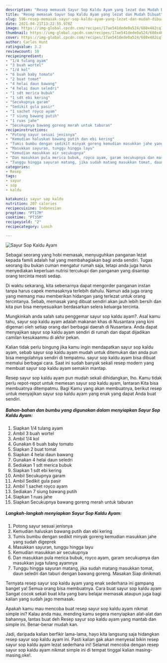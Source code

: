 ```yaml
---
description: "Resep memasak Sayur Sop Kaldu Ayam yang lezat dan Mudah Dibuat"
title: "Resep memasak Sayur Sop Kaldu Ayam yang lezat dan Mudah Dibuat"
slug: 596-resep-memasak-sayur-sop-kaldu-ayam-yang-lezat-dan-mudah-dibuat
date: 2021-04-21T13:22:55.978Z
image: https://img-global.cpcdn.com/recipes/17ae541dede0a524/680x482cq70/sayur-sop-kaldu-ayam-foto-resep-utama.jpg
thumbnail: https://img-global.cpcdn.com/recipes/17ae541dede0a524/680x482cq70/sayur-sop-kaldu-ayam-foto-resep-utama.jpg
cover: https://img-global.cpcdn.com/recipes/17ae541dede0a524/680x482cq70/sayur-sop-kaldu-ayam-foto-resep-utama.jpg
author: Carlos Hunt
ratingvalue: 3.2
reviewcount: 10
recipeingredient:
- "1/4 tulang ayam"
- "3 buah wortel"
- "1/4 kol"
- "6 buah baby tomato"
- "2 buat tomat"
- "4 helai daun bawang"
- "4 helai daun seledri"
- "1 sdt merica bubuk"
- "1 sdt ebi kering"
- "Secukupnya garam"
- "Sedikit gula pasir"
- "1 sachet royco ayam"
- "7 siung bawang putih"
- "1 ruas jahe"
- "Secukupnya bawang goreng merah untuk taburan"
recipeinstructions:
- "Potong sayur sesuai jenisnya"
- "Kemudian haluskan bawang putih dan ebi kering"
- "Tumis bumbu dengan sedikit minyak goreng kemudian masukkan jahe yang sudah digeprek"
- "Masukkan sayuran, tunggu hingga layu"
- "Kemudian masukkan air secukupnya"
- "Dan masukkan pula merica bubuk, royco ayam, garam secukupnya dan masukkan juga tulang ayamnya"
- "Tunggu hingga sayuran matang, jika sudah matang masukkan tomat, daun seledri dan taburi dengan bawang goreng. Masakan Siap dinikmati"
categories:
- Resep
tags:
- sayur
- sop
- kaldu

katakunci: sayur sop kaldu 
nutrition: 207 calories
recipecuisine: Indonesian
preptime: "PT17M"
cooktime: "PT35M"
recipeyield: "2"
recipecategory: Lunch

---
```



![Sayur Sop Kaldu Ayam](https://img-global.cpcdn.com/recipes/17ae541dede0a524/680x482cq70/sayur-sop-kaldu-ayam-foto-resep-utama.jpg)

Sebagai seorang yang hobi memasak, menyuguhkan panganan lezat kepada famili adalah hal yang membahagiakan bagi anda sendiri. Tugas seorang ibu bukan cuman mengatur rumah saja, tetapi anda juga harus menyediakan keperluan nutrisi tercukupi dan panganan yang disantap orang tercinta mesti sedap.

Di waktu  sekarang, kita sebenarnya dapat mengorder panganan instan tanpa harus capek memasaknya terlebih dahulu. Namun ada juga orang yang memang mau memberikan hidangan yang terlezat untuk orang tercintanya. Sebab, memasak yang dibuat sendiri akan jauh lebih bersih dan kita pun bisa menyesuaikan berdasarkan selera keluarga tercinta. 



Mungkinkah anda salah satu penggemar sayur sop kaldu ayam?. Asal kamu tahu, sayur sop kaldu ayam adalah makanan khas di Nusantara yang kini digemari oleh setiap orang dari berbagai daerah di Nusantara. Anda dapat menyajikan sayur sop kaldu ayam sendiri di rumah dan dapat dijadikan camilan kesukaanmu di akhir pekan.

Kalian tidak perlu bingung jika kamu ingin mendapatkan sayur sop kaldu ayam, sebab sayur sop kaldu ayam mudah untuk ditemukan dan anda pun bisa mengolahnya sendiri di tempatmu. sayur sop kaldu ayam bisa dibuat memalui berbagai cara. Saat ini sudah banyak sekali resep modern yang membuat sayur sop kaldu ayam semakin mantap.

Resep sayur sop kaldu ayam pun mudah sekali dihidangkan, lho. Kamu tidak perlu repot-repot untuk memesan sayur sop kaldu ayam, lantaran Kita bisa membuatnya ditempatmu. Bagi Kamu yang akan membuatnya, berikut resep untuk menyajikan sayur sop kaldu ayam yang enak yang dapat Anda buat sendiri.

<!--inarticleads1-->

##### Bahan-bahan dan bumbu yang digunakan dalam menyiapkan Sayur Sop Kaldu Ayam:

1. Siapkan 1/4 tulang ayam
1. Ambil 3 buah wortel
1. Ambil 1/4 kol
1. Gunakan 6 buah baby tomato
1. Siapkan 2 buat tomat
1. Siapkan 4 helai daun bawang
1. Gunakan 4 helai daun seledri
1. Sediakan 1 sdt merica bubuk
1. Siapkan 1 sdt ebi kering
1. Ambil Secukupnya garam
1. Ambil Sedikit gula pasir
1. Ambil 1 sachet royco ayam
1. Sediakan 7 siung bawang putih
1. Siapkan 1 ruas jahe
1. Siapkan Secukupnya bawang goreng merah untuk taburan




<!--inarticleads2-->

##### Langkah-langkah menyiapkan Sayur Sop Kaldu Ayam:

1. Potong sayur sesuai jenisnya
1. Kemudian haluskan bawang putih dan ebi kering
1. Tumis bumbu dengan sedikit minyak goreng kemudian masukkan jahe yang sudah digeprek
1. Masukkan sayuran, tunggu hingga layu
1. Kemudian masukkan air secukupnya
1. Dan masukkan pula merica bubuk, royco ayam, garam secukupnya dan masukkan juga tulang ayamnya
1. Tunggu hingga sayuran matang, jika sudah matang masukkan tomat, daun seledri dan taburi dengan bawang goreng. Masakan Siap dinikmati




Ternyata resep sayur sop kaldu ayam yang enak sederhana ini gampang banget ya! Semua orang bisa membuatnya. Cara buat sayur sop kaldu ayam Sangat cocok sekali buat kita yang baru belajar memasak ataupun juga bagi kalian yang sudah jago memasak.

Apakah kamu mau mencoba buat resep sayur sop kaldu ayam nikmat simple ini? Kalau anda mau, mending kamu segera menyiapkan alat-alat dan bahannya, lantas buat deh Resep sayur sop kaldu ayam yang mantab dan simple ini. Benar-benar mudah kan. 

Jadi, daripada kalian berfikir lama-lama, hayo kita langsung saja hidangkan resep sayur sop kaldu ayam ini. Pasti kalian gak akan menyesal bikin resep sayur sop kaldu ayam lezat sederhana ini! Selamat mencoba dengan resep sayur sop kaldu ayam nikmat simple ini di tempat tinggal kalian masing-masing,oke!.

